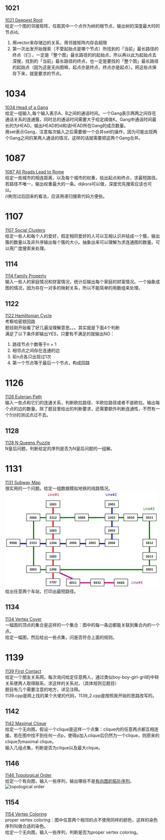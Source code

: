 ## 1021
[1021 Deepest Root](https://pintia.cn/problem-sets/994805342720868352/problems/994805482919673856)  
给定一个图的邻接矩阵，任取其中一个点作为树的根节点，输出树的深度最大时的节点id。  
1. 用vector来存储边的关系，用邻接矩阵内存会超限
2. 第一次出发开始搜索（不管起始点是哪个节点）所找到的「当前」最长路径的终点（们），一定是「整个图」最长路径的的起始点，所以再以此为起始点去深搜，找到的「当前」最长路径的终点，也一定是要找的「整个图」最长路径的起始点（因为这是无向图嘛，起点亦是终点，终点亦是起点）。把这些点保存下来，就是要求的节点。  

# 1034
[1034 Head of a Gang](https://pintia.cn/problem-sets/994805342720868352/problems/994805456881434624)  
给定一组输入,每个输入表示A、B之间的通话时间。一个Gang表示两两之间存在通话关系的连通簇，同时总的通话时间需要大于给定阈值K。Gang中通话时间最长的为HEAD。输出HEAD的id和该HEAD所在Gang的成员数量。  
用set表示Gang，注意每次输入之后需要做一个合并set的操作，因为可能出现两个Gang之间的某两人通话的情况，这样的话就需要把这两个Gang合并。  

# 1087
[1087 All Roads Lead to Rome](https://pintia.cn/problem-sets/994805342720868352/problems/994805379664297984)  
给定一些城市的相连距离，以及每个城市的权重，给出起点和终点，求最短路径。若路径不唯一，输出权重最大的一条。dijksra可以做，深度优先搜索应该也可以。  
//刷完过后回来的看法，应该用递归搜索代码方便些。  

# 1107
[1107 Social Clusters](https://pintia.cn/problem-sets/994805342720868352/problems/994805361586847744)  
给定一些人和每个人的爱好，假定相同爱好的人可以互相认识并结成一个簇，输出簇的数量以及非升序输出每个簇的大小。抽象出来可以理解为求连通图的数量。可以用广度搜索来处理。   

## 1114
[1114 Family Property](https://pintia.cn/problem-sets/994805342720868352/problems/994805356599820288)  
输入一些人的家庭情况和财富情况，统计后输出每个家庭的财富情况。一个抽象成图的情况，因为存在一对多的映射关系，所以不能简单的用数组来处理。   

## 1122
[1122 Hamiltonian Cycle](https://pintia.cn/problem-sets/994805342720868352/problems/994805351814119424)  
考察哈密顿回路  
题目刚开始看了好几遍没理解意思。。。其实就是下面4个判断  
满足了以下条件即输出YES，只要有不满足的就输出NO：  
1. 路径节点个数等于n + 1
2. 相邻点之间存在连通的边
3. 前n点各只出现过1次
4. 第一个节点等于最后一个节点，构成回路

# 1126
[1126 Eulerian Path](https://pintia.cn/problem-sets/994805342720868352/problems/994805349851185152)  
输入一些点和它们的连通关系，判断欧拉路径、半欧拉路径或者不是欧拉。输出每个点的边的数量。除了题目里给出的判断要求，还需要额外判断连通性，不然有一个5分的测试点过不去。  

## 1128
[1128 N Queens Puzzle](https://pintia.cn/problem-sets/994805342720868352/problems/994805348915855360)  
N皇后问题，判断给定的序列是否为N皇后问题的一组解。  

# 1131
[1131 Subway Map](https://pintia.cn/problem-sets/994805342720868352/problems/994805347523346432)  
很实用的一个问题。给定一组数据模拟地铁的线路情况。  
![测试样例](../img/subway.jpg)  
给出任意两个车站，打印出最短路径。  

## 1134
[1134 Vertex Cover](https://pintia.cn/problem-sets/994805342720868352/problems/994805346428633088)  
一幅图的顶点的集合是这样的一个集合：图中的每一条边都能关联到集合内的一个点。  
给定一幅图，然后给出一些点集，问是否符合上面的规则。  

# 1139
[1139 First Contact](https://pintia.cn/problem-sets/994805342720868352/problems/994805344776077312)  
给定一个朋友关系网，每次询问给定任意两人，通过类似boy-boy-girl-gril的中转关系使两人取得联系，求这样的关系对。（具体规则见题目）  
题目有几个需要注意的地方，详见注释。  
1139.cpp是网上找的某个大佬的代码，1139_2.cpp是按照我开始的思路改写的。  

## 1142
[1142 Maximal Clique](https://pintia.cn/problem-sets/994805342720868352/problems/994805343979159552)  
给定一个无向图，假设一个clique是这样一个点集：clique内的任意两点都互相连接。若在图中找不到任何一点p，使得p加入clique后仍然为一个clique，则原来的clique为maximal clique。  
输入几组点集，判断是否为clique以及最大clique。  

## 1146
[1146 Topological Order](https://pintia.cn/problem-sets/994805342720868352/problems/994805343043829760)  
给定一个有向图，输入一些序列，输出哪些不是[有向图的拓扑序列](https://zh.wikipedia.org/wiki/拓撲排序)。  
![topological order](../img/topological_order)

## 1154
[1154 Vertex Coloring](https://pintia.cn/problem-sets/994805342720868352/problems/1071785301894295552)  
proper vertex coloring：图中任意两个相邻的点不使用同样的颜色，这样的染色序列叫做合适的染色。  
给定一个无向图，输入一些序列，判断是否为proper vertex coloring。  

	

